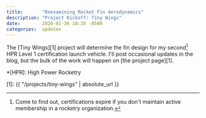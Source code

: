 ```yaml
---
title:       "Reexamining Rocket Fin Aerodynamics"
description: "Project Kickoff: Tiny Wings"
date:        2020-01-26 10:28 -0500
categories:  updates
---
```


The [Tiny Wings][1] project will determine the fin design for my second[^1] HPR Level 1 certification launch vehicle.
I'll post occasional updates in the blog, but the bulk of the work will happen on [the project page][1].

*[HPR]: High Power Rocketry

[^1]: Come to find out, certifications expire if you don't maintain active membership in a rocketry organization.

[1]: {{ "/projects/tiny-wings" | absolute_url }}
